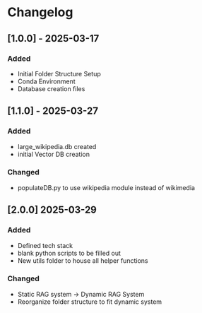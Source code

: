 # Changelog

## [1.0.0] - 2025-03-17
### Added
- Initial Folder Structure Setup
- Conda Environment
- Database creation files

## [1.1.0] - 2025-03-27
### Added
- large_wikipedia.db created
- initial Vector DB creation

### Changed
- populateDB.py to use wikipedia module instead of wikimedia


## [2.0.0] 2025-03-29
### Added
- Defined tech stack
- blank python scripts to be filled out
- New utils folder to house all helper functions

### Changed
- Static RAG system -> Dynamic RAG System
- Reorganize folder structure to fit dynamic system